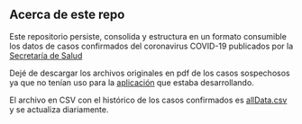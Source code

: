 ## Acerca de este repo
Este repositorio persiste, consolida y estructura en un formato consumible los datos de casos confirmados del coronavirus COVID-19 publicados por la [Secretaría de Salud](https://www.gob.mx/salud)

Dejé de descargar los archivos originales en pdf de los casos sospechosos ya que no tenían uso para la [aplicación](https://covid19-mexico.heorkuapp.com) que estaba desarrollando. 

El archivo en CSV con el histórico de los casos confirmados es [allData.csv](/allData.csv) y se actualiza diariamente.